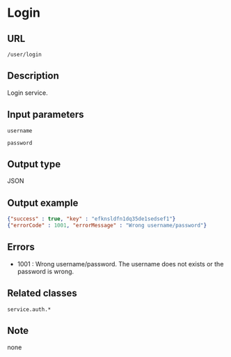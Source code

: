 # Login

## URL
```/user/login```

## Description
Login service.

## Input parameters
`username` 

`password` 
	

## Output type
JSON

## Output example
```JSON
{"success" : true, "key" : "efknsldfn1dq35de1sedsef1"} 
{"errorCode" : 1001, "errorMessage" : "Wrong username/password"}
```

## Errors
+ 1001 : Wrong username/password. The username does not exists or the password is wrong.

## Related classes
```service.auth.*```

## Note
none